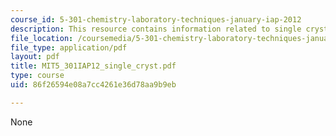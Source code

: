 ```yaml
---
course_id: 5-301-chemistry-laboratory-techniques-january-iap-2012
description: This resource contains information related to single crystal handout.
file_location: /coursemedia/5-301-chemistry-laboratory-techniques-january-iap-2012/86f26594e08a7cc4261e36d78aa9b9eb_MIT5_301IAP12_single_cryst.pdf
file_type: application/pdf
layout: pdf
title: MIT5_301IAP12_single_cryst.pdf
type: course
uid: 86f26594e08a7cc4261e36d78aa9b9eb

---
```

None